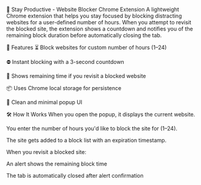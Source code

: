 🚫 Stay Productive - Website Blocker Chrome Extension
A lightweight Chrome extension that helps you stay focused by blocking distracting websites for a user-defined number of hours. When you attempt to revisit the blocked site, the extension shows a countdown and notifies you of the remaining block duration before automatically closing the tab.

🧠 Features
⏳ Block websites for custom number of hours (1–24)

⛔ Instant blocking with a 3-second countdown

🔁 Shows remaining time if you revisit a blocked website

📦 Uses Chrome local storage for persistence

🧼 Clean and minimal popup UI


🛠️ How It Works
When you open the popup, it displays the current website.

You enter the number of hours you'd like to block the site for (1–24).

The site gets added to a block list with an expiration timestamp.

When you revisit a blocked site:

An alert shows the remaining block time

The tab is automatically closed after alert confirmation



